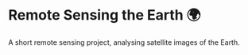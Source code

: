 # Remote Sensing the Earth 🌍
A short remote sensing project, analysing satellite images of the Earth.
